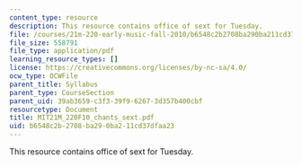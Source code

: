```yaml
---
content_type: resource
description: This resource contains office of sext for Tuesday.
file: /courses/21m-220-early-music-fall-2010/b6548c2b2708ba290ba211cd37dfaa23_MIT21M_220F10_chants_sext.pdf
file_size: 558791
file_type: application/pdf
learning_resource_types: []
license: https://creativecommons.org/licenses/by-nc-sa/4.0/
ocw_type: OCWFile
parent_title: Syllabus
parent_type: CourseSection
parent_uid: 39ab3659-c3f3-39f9-6267-3d357b400cbf
resourcetype: Document
title: MIT21M_220F10_chants_sext.pdf
uid: b6548c2b-2708-ba29-0ba2-11cd37dfaa23
---
```

This resource contains office of sext for Tuesday.